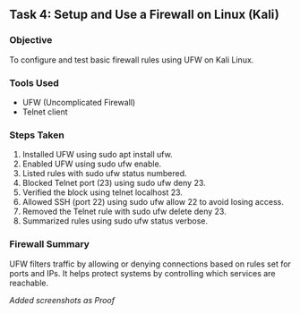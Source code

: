## Task 4: Setup and Use a Firewall on Linux (Kali)

### Objective
To configure and test basic firewall rules using UFW on Kali Linux.

### Tools Used
- UFW (Uncomplicated Firewall)
- Telnet client

### Steps Taken
1. Installed UFW using sudo apt install ufw.
2. Enabled UFW using sudo ufw enable.
3. Listed rules with sudo ufw status numbered.
4. Blocked Telnet port (23) using sudo ufw deny 23.
5. Verified the block using telnet localhost 23.
6. Allowed SSH (port 22) using sudo ufw allow 22 to avoid losing access.
7. Removed the Telnet rule with sudo ufw delete deny 23.
8. Summarized rules using sudo ufw status verbose.

### Firewall Summary
UFW filters traffic by allowing or denying connections based on rules set for ports and IPs. It helps protect systems by controlling which services are reachable.

*Added screenshots as Proof*
